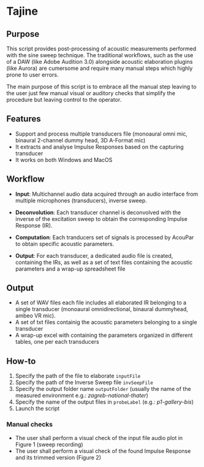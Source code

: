 # Tajine
## Purpose

This script provides post-processing of acoustic measurements performed with the sine sweep technique.
The traditional workflows, such as the use of a DAW (like Adobe Audition 3.0) alongside acoustic elaboration plugins (like Aurora) are cumersome and require many manual steps which highly prone to user errors.

The main purpose of this script is to embrace all the manual step leaving to the user just few manual visual or auditory checks that simplify the procedure but leaving control to the operator.

## Features

- Support and process multiple transducers file (monoaural omni mic, binaural 2-channel dummy head, 3D A-Format mic)
- It extracts and analyse Impulse Responses based on the capturing transducer 
- It works on both Windows and MacOS 

## Workflow

- **Input**: Multichannel audio data acquired through an audio interface from multiple microphones (transducers), inverse sweep.

- **Deconvolution**: Each transducer channel is deconvolved with the inverse of the excitation sweep to obtain the corresponding Impulse Response (IR).

- **Computation**: Each tranducers set of signals is processed by AcouPar to obtain specific acoustic parameters.

- **Output**: For each transducer, a dedicated audio file is created, containing the IRs, as well as a set of text files containing the acoustic parameters and a wrap-up spreadsheet file

## Output

- A set of WAV files each file includes all elaborated IR  belonging to a single transducer (monoaural omnidirectional, binaural dummyhead, ambeo VR mic).
- A set of txt files containig the acoustic parameters belonging to a single transducer
- A wrap-up excel with containing the parameters organized in different tables, one per each transducers

## How-to

1. Specify the path of the file to elaborate `inputFile` 
2. Specify the path of the Inverse Sweep file `invSeepFile`
3. Specify the output folder name `outputFolder` (usually the name of the measured environment e.g.: *zagreb-national-thater*)
4. Specify the name of the output files in `probeLabel` (e.g.: *p1-gallery-bis*)
5. Launch the script

### Manual checks
- The user shall perform a visual check of the input file audio plot in Figure 1 (sweep recording)
- The user shall perform a visual check of the found Impulse Response and its trimmed version (Figure 2)

